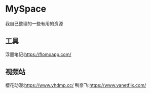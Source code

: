 # MySpace
我自己整理的一些有用的资源
## 工具
浮墨笔记:https://flomoapp.com/

## 视频站
樱花动漫:https://www.yhdmp.cc/
鸭奈飞:https://www.yanetflix.com/
